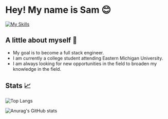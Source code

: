 

# Hey! My name is Sam 😊
[![My Skills](https://skillicons.dev/icons?i=html,css,js,cs,sass,ts,git,github,bootstrap,nodejs,figma,ps,react,py,discord,jquery,powershell,vscode,svg,md,twitter,instagram,linux,ubuntu)](https://skillicons.dev)



## A little about myself 🔑
- My goal is to become a full stack engineer.
- I am currently a college student attending Eastern Michigan University.
- I am always looking for new opportunities in the field to broaden my knowledge in the field.

## Stats 📈
![Top Langs](https://github-readme-stats.vercel.app/api/top-langs/?username=TrustierSquid&layout=compact&theme=radical)

![Anurag's GitHub stats](https://github-readme-stats.vercel.app/api?username=TrustierSquid&show_icons=true&theme=radical)
